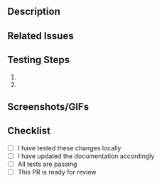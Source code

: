 ## Description
<!-- Describe your changes and what problem they solve -->

## Related Issues
<!-- Link to any related issues using #issue_number -->

## Testing Steps
1. <!-- How to test this PR -->
2. <!-- Step by step instructions -->

## Screenshots/GIFs
<!-- If your changes affect the UI, provide screenshots or GIFs -->

## Checklist
- [ ] I have tested these changes locally
- [ ] I have updated the documentation accordingly
- [ ] All tests are passing
- [ ] This PR is ready for review
